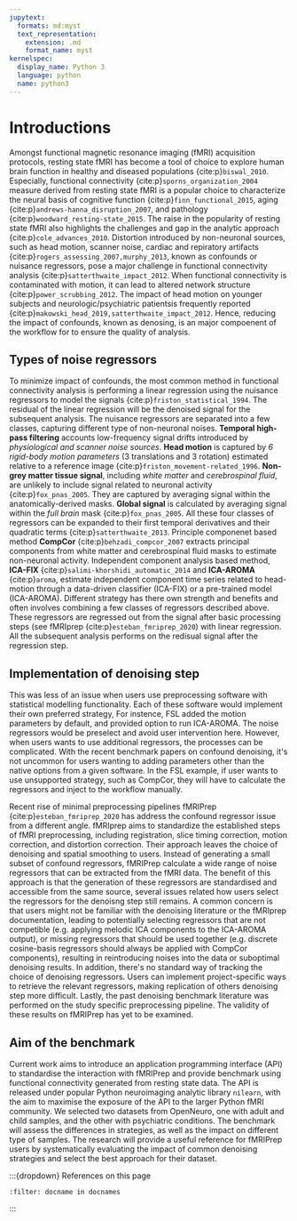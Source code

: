 ```yaml
---
jupytext:
  formats: md:myst
  text_representation:
    extension: .md
    format_name: myst
kernelspec:
  display_name: Python 3
  language: python
  name: python3
---
```


# Introductions

<!-- We all know denosing is important now. And we cannot understand brain activity without it. -->
Amongst functional magnetic resonance imaging (fMRI) acquisition protocols, 
resting state fMRI has become a tool of choice to explore human brain function in healthy and diseased populations {cite:p}`biswal_2010`.
Especially, functional connectivity {cite:p}`sporns_organization_2004` measure derived from resting state fMRI is a popular choice to characterize the neural basis of <!-- any suggestions of some newer paper to cite is good -->
cognitive function {cite:p}`finn_functional_2015`,
aging {cite:p}`andrews-hanna_disruption_2007`, 
and pathology {cite:p}`woodward_resting-state_2015`.
The raise in the popularity of resting state fMRI also highlights the challenges and gap in the analytic approach {cite:p}`cole_advances_2010`. 
Distortion introduced by non-neuronal sources, 
such as head motion, scanner noise, cardiac and repiratory artifacts {cite:p}`rogers_assessing_2007,murphy_2013`, 
known as confounds or nuisance regressors, pose a major challenge in functional connectivity analysis {cite:p}`satterthwaite_impact_2012`.
When functional connectivity is contaminated with motion, it can lead to altered network structure {cite:p}`power_scrubbing_2012`.
The impact of head motion on younger subjects and neurologic/psychiatric patientsis frequently reported {cite:p}`makowski_head_2019,satterthwaite_impact_2012`. 
Hence, reducing the impact of confounds, known as denosing, 
is an major compoenent of the workflow for to ensure the quality of analysis.

<!-- Classes of nuisance regressors - like how load_confounds separate them -->
<!-- need to add reference to this section-->
## Types of noise regressors

To minimize impact of confounds, 
the most common method in functional connectivity analysis is performing a linear regression using the nuisance regressors to model the signals {cite:p}`friston_statistical_1994`.
The residual of the linear regression will be the denoised signal for the subsequent analysis.
The nuisance regressors are separated into a few classes, capturing different type of non-neuronal noises.
__Temporal high-pass filtering__ accounts low-frequency signal drifts introduced by _physiological and scanner noise sources_.
__Head motion__ is captured by _6 rigid-body motion parameters_ (3 translations and 3 rotation)  estimated relative to a reference image {cite:p}`friston_movement-related_1996`.
__Non-grey matter tissue signal__, including _white matter_ and _cerebrospinal fluid_, are unlikely to include signal related to neuronal activity {cite:p}`fox_pnas_2005`. 
They are captured by averaging signal within the anatomically-derived masks.
__Global signal__ is calculated by averaging signal within the _full brain_ mask {cite:p}`fox_pnas_2005`.
All these four classes of regressors can be expanded to their first temporal derivatives and their quadratic terms {cite:p}`satterthwaite_2013`.
Principle componenet based method __CompCor__ {cite:p}`behzadi_compcor_2007` extracts principal components from white matter and cerebrospinal fluid masks to estimate non-neuronal activity. 
Independent component analysis based method, __ICA-FIX__ {cite:p}`salimi-khorshidi_automatic_2014` and __ICA-AROMA__ {cite:p}`aroma`,
estimate independent component time series related to head-motion through a data-driven classifier (ICA-FIX) or a pre-trained model (ICA-AROMA). 
Different strategy has there own strength and benefits and often involves combining a few classes of regressors described above.
These regressors are regressed out from the signal after basic processing steps (see fMRIprep {cite:p}`esteban_fmriprep_2020`) with linear regression. 
All the subsequent analysis performs on the redisual signal after the regression step.

## Implementation of denoising step

<!-- How denoising is traditionally done in propriatory software --> 
This was less of an issue when users use preprocessing software with statistical modelling functionality.
Each of these software would implement their own preferred strategy, 
For instence, FSL added the motion parameters by default, and provided option to run ICA-AROMA.
The noise regressors would be preselect and avoid user intervention here.
However, when users wants to use additional regressors, the processes can be complicated.
With the recent benchmark papers on confound denoising, 
it's not uncommon for users wanting to adding parameters other than the native options from a given software.
In the FSL example, if user wants to use unsupported strategy, such as CompCor, 
they will have to calculate the regressors and inject to the workflow manually. 
<!-- Question: should we compare some other software? ie. niak and cpac has a more flexible approach, but still lock user-in  -->

Recent rise of minimal preprocessing pipelines fMRIPrep {cite:p}`esteban_fmriprep_2020` has address the confound regressor issue from a different angle.
fMRIprep aims to standardize the established steps of fMRI preprocessing, including registration, slice timing correction, motion correction, and distortion correction.
Their approach leaves the choice of denoising and spatial smoothing to users.
Instead of generating a small subset of confound regressors, fMRIPrep calculate a wide range of noise regressors that can be extracted from the fMRI data.
The benefit of this approach is that the generation of these regressors are standardised and accessible from the same source,
several issues related how users select the regressors for the denoisng step still remains.
A common concern is that users might not be familiar with the denoising literature or the fMRIprep documentation, 
leading to potentially selecting regressors that are not competible (e.g. applying melodic ICA components to the ICA-AROMA output), 
or missing regressors that should be used together (e.g. discrete cosine-basis regressors should always be applied with CompCor components),
resulting in reintroducing noises into the data or suboptimal denoising results.
In addition, there's no standard way of tracking the choice of denoising regressors.
Users can implement project-specific ways to retrieve the relevant regressors, 
making replication of others denoising step more difficult.
Lastly, the past denoising benchmark literature was performed on the study specific preprocessing pipeline.
The validity of these results on fMRIPrep has yet to be examined. 

## Aim of the benchmark

Current work aims to introduce an application programming interface (API) to standardise the interaction with fMRIPrep and provide benchmark using functional connectivity generated from resting state data.
The API is released under popular Python neuroimaging analytic library `nilearn`, 
with the aim to maximise the exposure of the API to the larger Python fMRI community.
We selected two datasets from OpenNeuro, 
one with adult and child samples, and the other with psychiatric conditions.
The benchmark will assess the differences in strategies, as well as the impact on different type of samples.
The research will provide a useful reference for fMRIPrep users by systematically evaluating the impact of common denoising strategies and select the best approach for their dataset.  

:::{dropdown} References on this page

```{bibliography}
:filter: docname in docnames
```
:::
